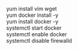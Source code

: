 yum install vim wget  
yum docker install -y  
yum install docker -y  
systemctl start docker  
systemctl enable docker  
systemctl disable firewalld  

